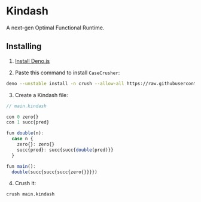 # Kindash

A next-gen Optimal Functional Runtime.

## Installing

1. [Install Deno.js](https://deno.land/manual/getting_started/installation)

2. Paste this command to install `CaseCrusher`:

```bash
deno --unstable install -n crush --allow-all https://raw.githubusercontent.com/taelin-org/CaseCrusher/master/src/CLI.ts
```

3. Create a Kindash file:

```javascript
// main.kindash

con 0 zero{}
con 1 succ{pred}

fun double(n):
  case n {
    zero{}: zero{}
    succ{pred}: succ{succ{double(pred)}}
  }

fun main(): 
  double(succ{succ{succ{zero{}}}})
```

4. Crush it:

```bash
crush main.kindash
```

